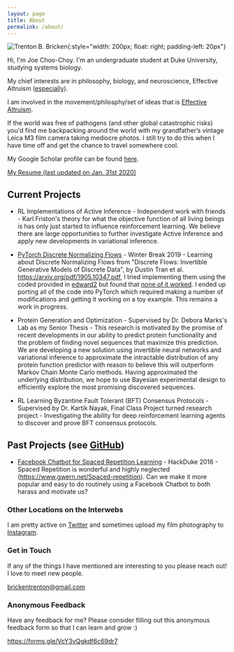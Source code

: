 ```yaml
---
layout: page
title: About
permalink: /about/
---
```


![Trenton B. Bricken](../images/TrentonBricken.jpg){:style="width: 200px; float: right; padding-left: 20px"}

Hi, I'm Joe Choo-Choy. I'm an undergraduate student at Duke University, studying systems biology.

My chief interests are in philosophy, biology, and neuroscience, Effective Altruism ([especially](https://www.effectivealtruism.org/)).

I am involved in the movement/philosphy/set of ideas that is [Effective Altruism](https://www.effectivealtruism.org).

If the world was free of pathogens (and other global catastrophic risks) you'd find me backpacking around the world with my grandfather’s vintage Leica M3 film camera taking mediocre photos. I still try to do this when I have time off and get the chance to travel somewhere cool.

My Google Scholar profile can be found [here](https://scholar.google.com/citations?user=CP6aLusAAAAJ&hl=en).

[My Resume (last updated on Jan. 31st 2020)](../documents/Trenton-Bricken-Resume.pdf)

## Current Projects

* RL Implementations of Active Inference - Independent work with friends - Karl Friston's theory for what the objective function of all living beings is has only just started to influence reinforcement learning. We believe there are large opportunities to further investigate Active Inference and apply new developments in variational inference.

* [PyTorch Discrete Normalizing Flows](https://github.com/TrentBrick/PyTorchDiscreteFlows) - Winter Break 2019 - Learning about Discrete Normalizing Flows from "Discrete Flows: Invertible Generative Models of Discrete Data", by Dustin Tran et al. <https://arxiv.org/pdf/1905.10347.pdf>, I tried implementing them using the coded provided in [edward2](https://github.com/google/edward2/tree/master/edward2/tensorflow/layers#4-reversible-layers) but found that [none of it worked](https://github.com/google/edward2/issues/148). I ended up porting all of the code into PyTorch which required making a number of modifications and getting it working on a toy example. This remains a work in progress.

* Protein Generation and Optimization - Supervised by Dr. Debora Marks's Lab as my Senior Thesis - This research is motivated by the promise of recent developments in our ability to predict protein functionality and the problem of finding novel sequences that maximize this prediction. We are developing a new solution using invertible neural networks and variational inference to approximate the intractable distribution of any protein function predictor with reason to believe this will outperform Markov Chain Monte Carlo methods. Having approximated the underlying distribution, we hope to use Bayesian experimental design to efficiently explore the most promising discovered sequences.

* RL Learning Byzantine Fault Tolerant (BFT) Consensus Protocols - Supervised by Dr. Kartik Nayak, Final Class Project turned research project - Investigating the ability for deep reinforcement learning agents to discover and prove BFT consensus protocols.

## Past Projects (see [GitHub]())

* [Facebook Chatbot for Spaced Repetition Learning](https://github.com/TrentBrick/MMRY) - HackDuke 2016 - Spaced Repetition is wonderful and highly neglected (<https://www.gwern.net/Spaced-repetition>). Can we make it more popular and easy to do routinely using a Facebook Chatbot to both harass and motivate us?

### Other Locations on the Interwebs

I am pretty active on [Twitter](https://twitter.com/TrentonBricken) and sometimes upload my film photography to [Instagram](https://www.instagram.com/needs__exposure/?hl=en).

### Get in Touch

If any of the things I have mentioned are interesting to you please reach out! I love to meet new people.

[brickentrenton@gmail.com](mailto:brickentrenton@gmail.com)

### Anonymous Feedback

Have any feedback for me? Please consider filling out this anonymous feedback form so that I can learn and grow :)

<https://forms.gle/VcY3vQgkdf6c69dr7>
